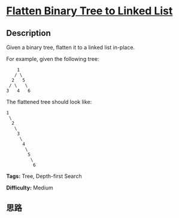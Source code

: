 # [Flatten Binary Tree to Linked List][title]

## Description

Given a binary tree, flatten it to a linked list in-place.

For example, given the following tree:
                1       / \      2   5     / \   \    3   4   6    

The flattened tree should look like:
            1     \      2       \        3         \          4           \            5             \              6    


**Tags:** Tree, Depth-first Search

**Difficulty:** Medium

## 思路

[title]: https://leetcode.com/problems/flatten-binary-tree-to-linked-list
